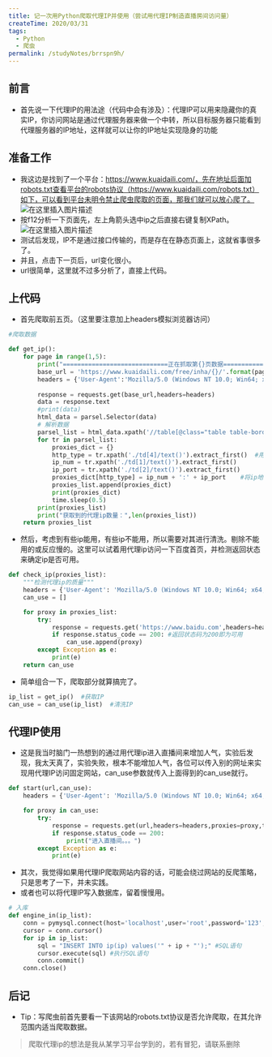 ```yaml
---
title: 记一次用Python爬取代理IP并使用（尝试用代理IP制造直播房间访问量）
createTime: 2020/03/31
tags:
  - Python
  - 爬虫
permalink: /studyNotes/brrspn9h/
---
```

## 前言
- 首先说一下代理IP的用法途（代码中会有涉及）：代理IP可以用来隐藏你的真实IP，你访问网站是通过代理服务器来做一个中转，所以目标服务器只能看到代理服务器的IP地址，这样就可以让你的IP地址实现隐身的功能 

## 准备工作
- 我这边是找到了一个平台：https://www.kuaidaili.com/，先在地址后面加robots.txt查看平台的robots协议（https://www.kuaidaili.com/robots.txt）如下，可以看到平台未明令禁止爬虫爬取的页面，那我们就可以放心爬了。
![在这里插入图片描述](https://img-blog.csdnimg.cn/20200331123756470.png?x-oss-process=image/watermark,type_ZmFuZ3poZW5naGVpdGk,shadow_10,text_aHR0cHM6Ly9ibG9nLmNzZG4ubmV0L3dlaXhpbl80NDM3MTg0Mg==,size_16,color_FFFFFF,t_70)
- 按f12分析一下页面先，左上角箭头选中ip之后直接右键复制XPath。
![在这里插入图片描述](https://img-blog.csdnimg.cn/20200331124128212.png?x-oss-process=image/watermark,type_ZmFuZ3poZW5naGVpdGk,shadow_10,text_aHR0cHM6Ly9ibG9nLmNzZG4ubmV0L3dlaXhpbl80NDM3MTg0Mg==,size_16,color_FFFFFF,t_70)
- 测试后发现，IP不是通过接口传输的，而是存在在静态页面上，这就省事很多了。
- 并且，点击下一页后，url变化很小。
- url很简单，这里就不过多分析了，直接上代码。
## 上代码
- 首先爬取前五页。（这里要注意加上headers模拟浏览器访问）

```python
#爬取数据

def get_ip():
    for page in range(1,5):
        print("=============================正在抓取第{}页数据==============".format(page))
        base_url = 'https://www.kuaidaili.com/free/inha/{}/'.format(page)
        headers = {'User-Agent':'Mozilla/5.0 (Windows NT 10.0; Win64; x64; rv:75.0) Gecko/20100101 Firefox/75.0'}
    
        response = requests.get(base_url,headers=headers)
        data = response.text
        #print(data)
        html_data = parsel.Selector(data)
        # 解析数据
        parsel_list = html_data.xpath('//table[@class="table table-bordered table-striped"]/tbody/tr')
        for tr in parsel_list:
            proxies_dict = {} 
            http_type = tr.xpath('./td[4]/text()').extract_first()  #用xpath找到目标
            ip_num = tr.xpath('./td[1]/text()').extract_first()
            ip_port = tr.xpath('./td[2]/text()').extract_first()
            proxies_dict[http_type] = ip_num + ':' + ip_port	#将ip地址和端口号用":"连接
            proxies_list.append(proxies_dict)
            print(proxies_dict)
            time.sleep(0.5) 
        print(proxies_list) 
        print("获取到的代理ip数量：",len(proxies_list))
    return proxies_list
```
- 然后，考虑到有些ip能用，有些ip不能用，所以需要对其进行清洗。剔除不能用的或反应慢的。这里可以试着用代理ip访问一下百度首页，并检测返回状态来确定ip是否可用。

```python
def check_ip(proxies_list):
    """检测代理ip的质量"""
    headers = {'User-Agent': 'Mozilla/5.0 (Windows NT 10.0; Win64; x64; rv:75.0) Gecko/20100101 Firefox/75.0'}
    can_use = []

    for proxy in proxies_list:
        try:
            response = requests.get('https://www.baidu.com',headers=headers,proxies=proxy,timeout=0.08)         #代理ip使用方式，如果要筛选更快的ip，timeout可适当降低
            if response.status_code == 200: #返回状态码为200即为可用
                can_use.append(proxy)
        except Exception as e:
            print(e)
    return can_use
```
- 简单组合一下，爬取部分就算搞完了。

```python
ip_list = get_ip()	#获取IP
can_use = can_use(ip_list)	#清洗IP
```
## 代理IP使用
- 这是我当时脑门一热想到的通过用代理ip进入直播间来增加人气，实验后发现，我太天真了，实验失败，根本不能增加人气，各位可以传入别的网址来实现用代理IP访问固定网站，can_use参数就传入上面得到的can_use就行。
```python
def start(url,can_use):
    headers = {'User-Agent': 'Mozilla/5.0 (Windows NT 10.0; Win64; x64; rv:75.0) Gecko/20100101 Firefox/75.0'}

    for proxy in can_use:
        try:
            response = requests.get(url,headers=headers,proxies=proxy,timeout=1)
            if response.status_code == 200:
                print("进入直播间。。。")
        except Exception as e:
            print(e)
```
- 其次，我觉得如果用代理IP爬取网站内容的话，可能会绕过网站的反爬策略，只是思考了一下，并未实践。
- 或者也可以将代理IP写入数据库，留着慢慢用。

```python
# 入库
def engine_in(ip_list):
    conn = pymysql.connect(host='localhost',user='root',password='123',database='size',port=3306) #连接数据库
    cursor = conn.cursor()
    for ip in ip_list:
        sql = "INSERT INTO ip(ip) values('" + ip + "');" #SQL语句
        cursor.execute(sql) #执行SQL语句
        conn.commit()
    conn.close()
```

## 后记
- Tip：写爬虫前首先要看一下该网站的robots.txt协议是否允许爬取，在其允许范围内适当爬取数据。
> 爬取代理ip的想法是我从某学习平台学到的，若有冒犯，请联系删除

